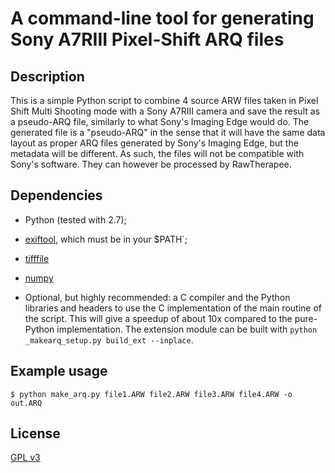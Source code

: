 # A command-line tool for generating Sony A7RIII Pixel-Shift ARQ files #

## Description

This is a simple Python script to combine 4 source ARW files taken in Pixel Shift Multi Shooting mode with a Sony A7RIII camera and save the result as a pseudo-ARQ file, similarly to what Sony's Imaging Edge would do.
The generated file is a "pseudo-ARQ" in the sense that it will have the same data layout as proper ARQ files generated by Sony's Imaging Edge, but the metadata will be different. As such, the files will not be compatible with Sony's software. They can however be processed by RawTherapee.

## Dependencies

- Python (tested with 2.7);

- [exiftool](http://www.sno.phy.queensu.ca/~phil/exiftool/), which must be in your $PATH`;

- [tifffile](https://pypi.python.org/pypi/tifffile)

- [numpy](https://pypi.python.org/pypi/numpy)

- Optional, but highly recommended: a C compiler and the Python libraries and headers to use the C implementation of the main routine of the script. This will give a speedup of about 10x compared to the pure-Python implementation. The extension module can be built with `python _makearq_setup.py build_ext --inplace`.


## Example usage

```text
$ python make_arq.py file1.ARW file2.ARW file3.ARW file4.ARW -o out.ARQ
```


## License

[GPL v3](https://www.gnu.org/licenses/gpl-3.0.en.html)
